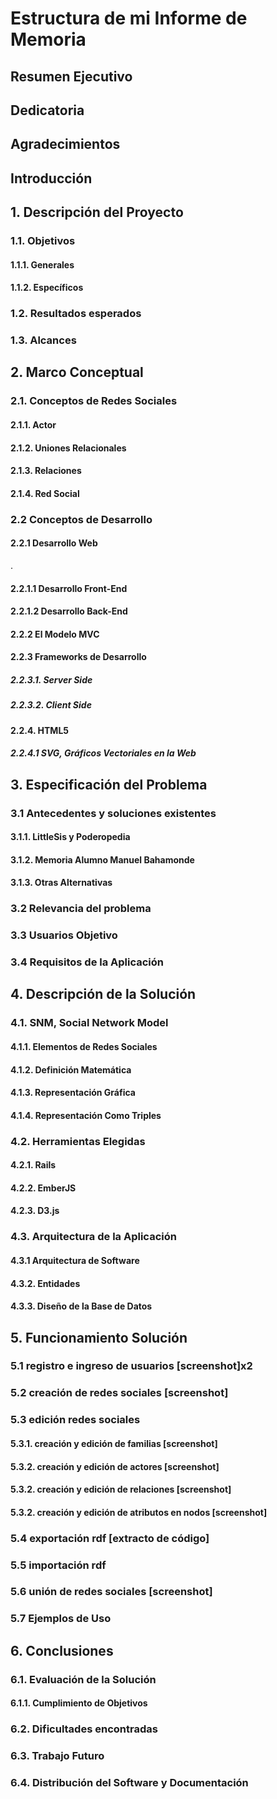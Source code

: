 <h1>Estructura de mi Informe de Memoria</h1>

<h2 class="done">Resumen Ejecutivo</h2>

<h2 class="done">Dedicatoria</h2>

<h2 class="done">Agradecimientos</h2>

<h2 class="done">Introducción</h2>

<h2 class="done">1. Descripción del Proyecto</h2>
<h3 class="done">1.1. Objetivos</h3>
<h4 class="done">1.1.1. Generales</h4>
<h4 class="done">1.1.2. Específicos</h4>
<h3 class="done">1.2. Resultados esperados</h3>
<h3 class="done">1.3. Alcances</h3>

<h2 class="done">2. Marco Conceptual</h2>
<h3 class="done">2.1. Conceptos de Redes Sociales</h3>
<h4 class="done">2.1.1. Actor</h4>
<h4 class="done">2.1.2. Uniones Relacionales</h4>
<h4 class="done">2.1.3. Relaciones</h4>
<h4 class="done">2.1.4. Red Social</h4>
<h3 class="done">2.2 Conceptos de Desarrollo</h3>
<h4 class="done">2.2.1 Desarrollo Web</h4>.
<h4 class="done">2.2.1.1 Desarrollo Front-End</h4>
<h4 class="done">2.2.1.2 Desarrollo Back-End</h4>
<h4 class="done">2.2.2 El Modelo MVC</h4>
<h4 class="done">2.2.3 Frameworks de Desarrollo</h4>
<h5 class="done">2.2.3.1. Server Side</h5>
<h5 class="done">2.2.3.2. Client Side</h5>
<h4 class="done">2.2.4. HTML5</h4>
<h5 class="done">2.2.4.1 SVG, Gráficos Vectoriales en la Web</h5>

<h2 class="done">3. Especificación del Problema</h2>
<h3 class="done">3.1 Antecedentes y soluciones existentes</h3>
<h4 class="done">3.1.1. LittleSis y Poderopedia</h4>
<h4 class="done">3.1.2. Memoria Alumno Manuel Bahamonde</h4>
<h4 class="done">3.1.3. Otras Alternativas</h4>
<h3 class="done">3.2 Relevancia del problema</h3>
<h3 class="done">3.3 Usuarios Objetivo</h3>
<h3 class="done">3.4 Requisitos de la Aplicación</h3>

<h2 class="done">4. Descripción de la Solución</h2>
<h3 class="done">4.1. SNM, Social Network Model</h3>
<h4 class="done">4.1.1. Elementos de Redes Sociales</h4>
<h4 class="done">4.1.2. Definición Matemática</h4>
<h4 class="done">4.1.3. Representación Gráfica</h4>
<h4 class="done">4.1.4. Representación Como Triples</h4>
<h3 class="done">4.2. Herramientas Elegidas</h3>
<h4 class="done">4.2.1. Rails</h4>
<h4 class="done">4.2.2. EmberJS</h4>
<h4 class="done">4.2.3. D3.js</h4>
<h3 class="done">4.3. Arquitectura de la Aplicación</h3>
<h4 class="done">4.3.1 Arquitectura de Software</h4>
<h4 class="done">4.3.2. Entidades</h4>
<h4 class="done">4.3.3. Diseño de la Base de Datos</h4>

<h2>5. Funcionamiento Solución</h2>
<h3 class="done">5.1 registro e ingreso de usuarios [screenshot]x2</h3>
<h3 class="done">5.2 creación de redes sociales [screenshot]</h3>
<h3 class="done">5.3 edición redes sociales</h3>
<h4 class="done">5.3.1. creación y edición de familias [screenshot]</h4>
<h4 class="done">5.3.2. creación y edición de actores [screenshot]</h4>
<h4 class="done">5.3.2. creación y edición de relaciones [screenshot]</h4>
<h4 class="done">5.3.2. creación y edición de atributos en nodos [screenshot]</h4>
<h3 class="done">5.4 exportación rdf [extracto de código]</h3>
<h3 class="done">5.5 importación rdf</h3>
<h3 class="done updated">5.6 unión de redes sociales [screenshot]</h3>
<h3>5.7 Ejemplos de Uso</h3>

<h2 class="done">6. Conclusiones</h2>
<h3 class="done updated">6.1. Evaluación de la Solución</h3>
<h4 class="done">6.1.1. Cumplimiento de Objetivos</h4>
<h3 class="done">6.2. Dificultades encontradas</h3>
<h3 class="done">6.3. Trabajo Futuro</h3>
<h3 class="done">6.4. Distribución del Software y Documentación</h3>